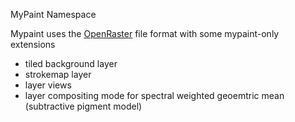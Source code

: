 MyPaint Namespace

Mypaint uses the [OpenRaster](https://www.openraster.org/) file format with some mypaint-only extensions

* tiled background layer
* strokemap layer
* layer views
* layer compositing mode for spectral weighted geoemtric mean (subtractive pigment model)
